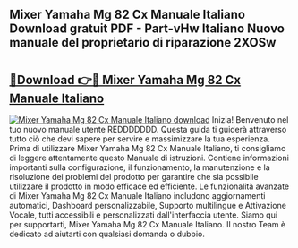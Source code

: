 ## Mixer Yamaha Mg 82 Cx Manuale Italiano Download gratuit PDF - Part-vHw Italiano Nuovo manuale del proprietario di riparazione 2XOSw

# <h2><a href="http://dffed0.blite.top/?on=Mixer+Yamaha+Mg+82+Cx+Manuale+Italiano">🔗Download 👉🔴 Mixer Yamaha Mg 82 Cx Manuale Italiano</a></h2>

[![Mixer Yamaha Mg 82 Cx Manuale Italiano download](https://i.imgur.com/lujVjoI.png)](http://dffed0.blite.top/?on=Mixer+Yamaha+Mg+82+Cx+Manuale+Italiano)
Inizia! Benvenuto nel tuo nuovo manuale utente REDDDDDDD. Questa guida ti guiderà attraverso tutto ciò che devi sapere per servire e massimizzare la tua esperienza. Prima di utilizzare Mixer Yamaha Mg 82 Cx Manuale Italiano, ti consigliamo di leggere attentamente questo Manuale di istruzioni. Contiene informazioni importanti sulla configurazione, il funzionamento, la manutenzione e la risoluzione dei problemi del prodotto per garantire che sia possibile utilizzare il prodotto in modo efficace ed efficiente. Le funzionalità avanzate di Mixer Yamaha Mg 82 Cx Manuale Italiano includono aggiornamenti automatici, Dashboard personalizzabile, Supporto multilingue e Attivazione Vocale, tutti accessibili e personalizzati dall'interfaccia utente. Siamo qui per supportarti, Mixer Yamaha Mg 82 Cx Manuale Italiano. Il nostro Team è dedicato ad aiutarti con qualsiasi domanda o dubbio.
